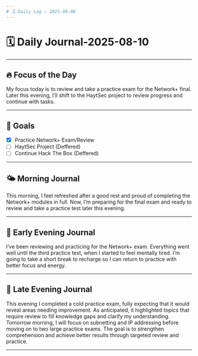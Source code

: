 ```yaml
---
# 🗓️ Daily Log — 2025-08-08
---
```

# 🗓️ Daily Journal-2025-08-10

---
## 🔥 Focus of the Day

My focus today is to review and take a practice exam for the Network+ final. Later this evening, I’ll shift to the HaytSec project to review progress and continue with tasks.

---
## 🎯 Goals
- [x] Practice Network+ Exam/Review
- [ ] HaytSec Project (Deffered)
- [ ] Continue Hack The Box (Deffered)

---
## 🌤️ Morning Journal
 
 This morning, I feel refreshed after a good rest and proud of completing the Network+ modules in full. Now, I’m preparing for the final exam and ready to review and take a practice test later this evening.

---
## 🌙 Early Evening Journal

I’ve been reviewing and practicing for the Network+ exam. Everything went well until the third practice test, when I started to feel mentally tired. I’m going to take a short break to recharge so I can return to practice with better focus and energy.

---
## 🌙 Late Evening Journal

This evening I completed a cold practice exam, fully expecting that it would reveal areas needing improvement. As anticipated, it highlighted topics that require review to fill knowledge gaps and clarify my understanding. Tomorrow morning, I will focus on subnetting and IP addressing before moving on to two large practice exams. The goal is to strengthen comprehension and achieve better results through targeted review and practice.

---



